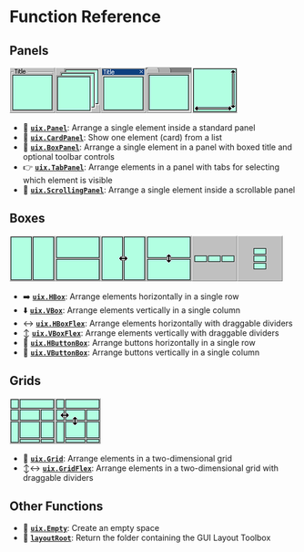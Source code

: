 # Function Reference

## Panels
[![Panel](Images/bigIcon_Panel.png "Panel")](uixPanel.md)[![CardPanel](Images/bigIcon_CardPanel.png "CardPanel")](uixCardPanel.md)[![BoxPanel](Images/bigIcon_BoxPanel.png "BoxPanel")](uixBoxPanel.md)[![TabPanel](Images/bigIcon_TabPanel.png "TabPanel")](uixTabPanel.md)[![ScrollingPanel](Images/bigIcon_ScrollingPanel.png "ScrollingPanel")](uixScrollingPanel.md)

* :page_facing_up: [**`uix.Panel`**](uixPanel.md): Arrange a single element inside a standard panel
* :card_index: [**`uix.CardPanel`**](uixCardPanel.md): Show one element (card) from a list
* :black_square_button: [**`uix.BoxPanel`**](uixBoxPanel.md): Arrange a single element in a panel with boxed title and optional toolbar controls
* :point_right: [**`uix.TabPanel`**](uixTabPanel.md): Arrange elements in a panel with tabs for selecting which element is visible
* :scroll: [**`uix.ScrollingPanel`**](uixScrollingPanel.md): Arrange a single element inside a scrollable panel

## Boxes
[![HBox](Images/bigIcon_HBox.png "HBox")](uixHBox.md)[![VBox](Images/bigIcon_VBox.png "VBox")](VBox.md)[![HBoxFlex](Images/bigIcon_HBoxFlex.png "HBoxFlex")](uixHBox.md)[![VBoxFlex](Images/bigIcon_VBoxFlex.png "VBoxFlex")](uixVBox.md)[![HButtonBox](Images/bigIcon_HButtonBox.png "HButtonBox")](uixHButtonBox.md)[![VButtonBox](Images/bigIcon_VButtonBox.png "VButtonBox")](uixVButtonBox.md)

* :arrow_right: [**`uix.HBox`**](uixHBox.md): Arrange elements horizontally in a single row
* :arrow_down: [**`uix.VBox`**](uixVBox.md): Arrange elements vertically in a single column
* :left_right_arrow: [**`uix.HBoxFlex`**](uixHBox.md): Arrange elements horizontally with draggable dividers
* :arrow_up_down: [**`uix.VBoxFlex`**](uixVBox.md): Arrange elements vertically with draggable dividers
* :traffic_light: [**`uix.HButtonBox`**](uixHButtonBox.md): Arrange buttons horizontally in a single row
* :vertical_traffic_light: [**`uix.VButtonBox`**](uixVButtonBox.md): Arrange buttons vertically in a single column

## Grids
[![Grid](Images/bigIcon_Grid.png "Grid")](uixGrid.md)[![GridFlex](Images/bigIcon_GridFlex.png "GridFlex")](uixGridFlex.md)

* :symbols: [**`uix.Grid`**](uixGrid.md): Arrange elements in a two-dimensional grid
* :arrow_up_down::left_right_arrow: [**`uix.GridFlex`**](uixGrid.md): Arrange elements in a two-dimensional grid with draggable dividers

## Other Functions

* :no_entry_sign: [**`uix.Empty`**](uixEmpty.md): Create an empty space
* :seedling: [**`layoutRoot`**](layoutRoot.md): Return the folder containing the GUI Layout Toolbox
